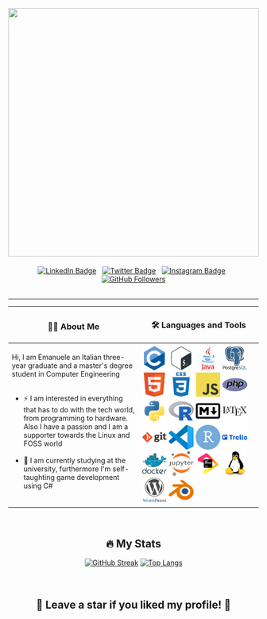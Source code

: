 [comment]: <Header>

<div id="header" align="center">
	<img src="https://media.giphy.com/media/v1.Y2lkPTc5MGI3NjExZjQxN2x6N282NTk3cGVjZzJ0ZjFpb2hvNzlnazc2bWc4aHJxNmx6eSZlcD12MV9pbnRlcm5hbF9naWZfYnlfaWQmY3Q9Zw/dWesBcTLavkZuG35MI/giphy.gif" width="100%" height="500"/>
</div>

[//]: <Badges>

<div id="badges" align="center"><br/>
  <a href="https://it.linkedin.com/in/emanuele-r-873b22211"><img src="https://img.shields.io/badge/LinkedIn-blue?style=for-the-badge&logo=linkedin&logoColor=white" alt="LinkedIn Badge"/></a>&nbsp;&nbsp;
  <a href="https://x.com/Emanuel08898216?t=nHdZbLdSp-_CEg8zV5KMzA&s=08"><img src="https://img.shields.io/badge/Twitter-black?style=for-the-badge&logo=X&logoColor=white" alt="Twitter Badge"/></a>&nbsp;&nbsp;
  <a href="https://www.instagram.com/anarch.emo?igsh=a2E4ZnQ2MDB1em40"><img src="https://img.shields.io/badge/Instagram-white?style=for-the-badge&logo=Instagram&logoColor=rainbow" alt="Instagram Badge"/></a>&nbsp;&nbsp;
  <a href="https://github.com/Kirito-Emo"><img src="https://img.shields.io/github/followers/Kirito-Emo?style=for-the-badge&logo=GitHub&logoColor=white" alt="GitHub Followers"/></a>
</div>&emsp;

---

[//]: <Left column - Personal info>
[//]: <Right column - Languages & Tools>

| <h3> 👨‍💻 About Me </h3> | <h3> 🛠️ Languages and Tools </h3> |
|---|---|
| <br/>Hi, I am Emanuele an Italian three-year graduate and a master's degree student in Computer Engineering<br/><br/> <ul><li>⚡ I am interested in everything that has to do with the tech world, from programming to hardware. Also I have a passion and I am a supporter towards the Linux and FOSS world</li><br/><li>🌱 I am currently studying at the university, furthermore I'm self-taughting game development using C#</li></ul><br/> | <img src="https://github.com/devicons/devicon/blob/master/icons/c/c-original.svg" title="C" alt="C" width="50" height="50"/> <img src="https://github.com/devicons/devicon/blob/master/icons/bash/bash-original.svg" title="Bash" alt="Bash" width="50" height="50"/> <img src="https://github.com/devicons/devicon/blob/master/icons/java/java-original-wordmark.svg" title="Java" alt="Java" width="50" height="50"/> <img src="https://github.com/devicons/devicon/blob/master/icons/postgresql/postgresql-original-wordmark.svg" title="PostgreSQL" alt="PostgreSQL" width="50" height="50"/> <img src="https://github.com/devicons/devicon/blob/master/icons/html5/html5-original.svg" title="HTML5" alt="HTML" width="50" height="50"/> <img src="https://github.com/devicons/devicon/blob/master/icons/css3/css3-plain-wordmark.svg"  title="CSS3" alt="CSS" width="50" height="50"/> <img src="https://github.com/devicons/devicon/blob/master/icons/javascript/javascript-original.svg" title="JavaScript" alt="JavaScript" width="50" height="50"/> <img src="https://github.com/devicons/devicon/blob/master/icons/php/php-original.svg" title="PHP" alt="PHP" width="50" height="50"/> <img src="https://github.com/devicons/devicon/blob/master/icons/python/python-original.svg" title="Python" alt="Python" width="50" height="50"/> <img src="https://github.com/devicons/devicon/blob/master/icons/r/r-original.svg" title="R" alt="R" width="50" height="50"/> <img src="https://github.com/devicons/devicon/blob/master/icons/markdown/markdown-original.svg" title="Markdown" alt="Markdown" width="50" height="50"/> <img src="https://github.com/devicons/devicon/blob/master/icons/latex/latex-original.svg" title="LaTeX" alt="LaTeX" width="50" height="50"/> <img src="https://github.com/devicons/devicon/blob/master/icons/git/git-original-wordmark.svg" title="Git" alt="Git" width="50" height="50"/> <img src="https://github.com/devicons/devicon/blob/master/icons/vscode/vscode-original.svg" title="VSCode" alt="VSCode" width="50" height="50"/> <img src="https://github.com/devicons/devicon/blob/master/icons/rstudio/rstudio-original.svg" title="R-Studio" alt="R-Studio" width="50" height="50"/> <img src="https://github.com/devicons/devicon/blob/master/icons/trello/trello-plain-wordmark.svg" title="Trello" alt="Trello" width="50" height="50"/> <img src="https://github.com/devicons/devicon/blob/master/icons/docker/docker-original-wordmark.svg" title="Docker" alt="Docker" width="50" height="50"/> <img src="https://github.com/devicons/devicon/blob/master/icons/jupyter/jupyter-original-wordmark.svg" title="Jupyter-Notebook" alt="Jupyter-Notebook" width="50" height="50"/> <img src="https://github.com/devicons/devicon/blob/master/icons/jetbrains/jetbrains-original.svg" title="JetBrains" alt="JetBrains" width="50" height="50"/> <img src="https://github.com/devicons/devicon/blob/master/icons/linux/linux-original.svg" title="Linux" alt="Linux" width="50" height="50"/> <img src="https://github.com/devicons/devicon/blob/master/icons/wordpress/wordpress-original.svg" title="WordPress" alt="WordPress" width="50" height="50"/> <img src="https://github.com/devicons/devicon/blob/master/icons/blender/blender-original.svg" title="Blender" alt="Blender" width="50" height="50"/>|

[//]: <Stats>

<div id="bottom-central" align="center">&emsp;
  <h2>🔥 My Stats</h2>
	<a href="https://git.io/streak-stats"><img src="https://streak-stats.demolab.com?user=Kirito-Emo&theme=duskfox&hide_border=true&border_radius=25&date_format=j%20M%5B%20Y%5D&card_width=550" alt="GitHub Streak" /></a>
  <a href="https://github.com/anuraghazra/github-readme-stats"><img alt="Top Langs" src="https://github-readme-stats.vercel.app/api/top-langs/?username=Kirito-Emo&layout=compact&theme=tokyonight&hide_border=true&border_radius=25&card_width=400"/></a>
</div>&emsp;

[//]: <Footer>

<div id="footer" align="center">&emsp;
	<h2>🌟 Leave a star if you liked my profile! 🌟</h2>
</div>
